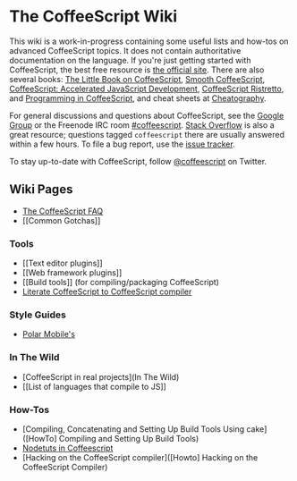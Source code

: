 # The CoffeeScript Wiki

This wiki is a work-in-progress containing some useful lists and how-tos on advanced CoffeeScript topics. It does not contain authoritative documentation on the language. If you're just getting started with CoffeeScript, the best free resource is [the official site](http://coffeescript.org/). There are also several books: [The Little Book on CoffeeScript](http://arcturo.github.com/library/coffeescript/), [Smooth CoffeeScript](http://autotelicum.github.com/Smooth-CoffeeScript/), [CoffeeScript: Accelerated JavaScript Development](http://pragprog.com/titles/tbcoffee/coffeescript), [CoffeeScript Ristretto](https://leanpub.com/coffeescript-ristretto/read), and [Programming in CoffeeScript](http://my.safaribooksonline.com/book/-/9780132946155), and cheat sheets at [Cheatography](http://www.cheatography.com/dimitrios/cheat-sheets/coffeescript-cheat-sheet/).

For general discussions and questions about CoffeeScript, see the [Google Group](https://groups.google.com/forum/#!forum/coffeescript) or the Freenode IRC room [#coffeescript](http://webchat.freenode.net/?channels=coffeescript). [Stack Overflow](http://stackoverflow.com/tags/coffeescript) is also a great resource; questions tagged `coffeescript` there are usually answered within a few hours. To file a bug report, use the [issue tracker](https://github.com/jashkenas/coffee-script/issues).

To stay up-to-date with CoffeeScript, follow [@coffeescript](http://twitter.com/coffeescript) on Twitter.

## Wiki Pages

* [The CoffeeScript FAQ](FAQ)
* [[Common Gotchas]]

### Tools

* [[Text editor plugins]]
* [[Web framework plugins]]
* [[Build tools]] (for compiling/packaging CoffeeScript)
* [Literate CoffeeScript to CoffeeScript compiler](https://github.com/derekchiang/LitToCoffee)

### Style Guides

* [Polar Mobile's](https://github.com/polarmobile/coffeescript-style-guide)

### In The Wild

* [CoffeeScript in real projects](In The Wild)
* [[List of languages that compile to JS]]

### How-Tos

* [Compiling, Concatenating and Setting Up Build Tools Using cake]([HowTo] Compiling and Setting Up Build Tools)
* [Nodetuts in Coffeescript](http://jaigouk.com/blog/2011/07/07/intro/)
* [Hacking on the CoffeeScript compiler]([Howto] Hacking on the CoffeeScript Compiler)
